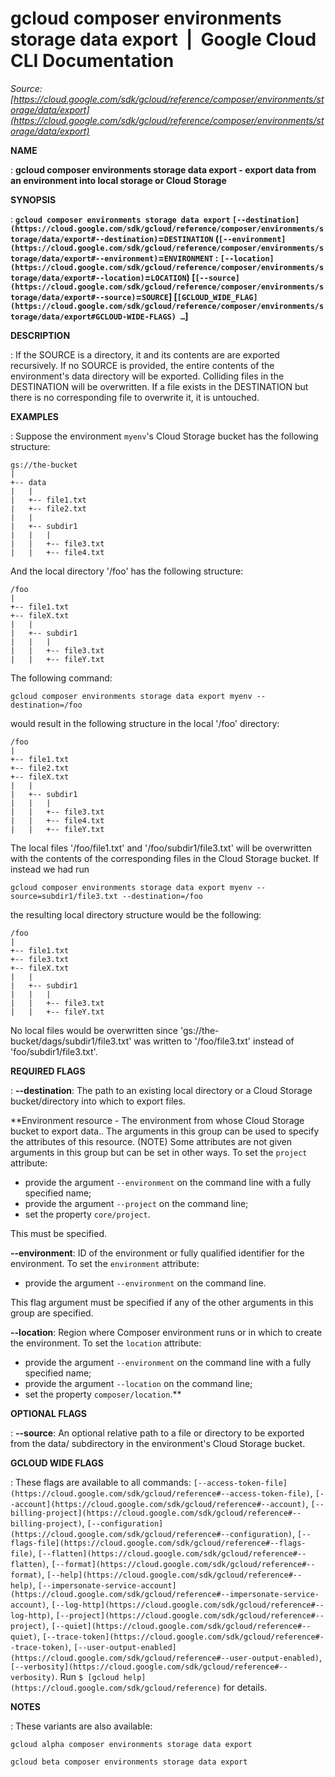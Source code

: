 # gcloud composer environments storage data export  |  Google Cloud CLI Documentation

*Source: [https://cloud.google.com/sdk/gcloud/reference/composer/environments/storage/data/export](https://cloud.google.com/sdk/gcloud/reference/composer/environments/storage/data/export)*

**NAME**

: **gcloud composer environments storage data export - export data from an environment into local storage or Cloud Storage**

**SYNOPSIS**

: **`gcloud composer environments storage data export` `[--destination](https://cloud.google.com/sdk/gcloud/reference/composer/environments/storage/data/export#--destination)`=`DESTINATION` (`[--environment](https://cloud.google.com/sdk/gcloud/reference/composer/environments/storage/data/export#--environment)`=`ENVIRONMENT` : `[--location](https://cloud.google.com/sdk/gcloud/reference/composer/environments/storage/data/export#--location)`=`LOCATION`) [`[--source](https://cloud.google.com/sdk/gcloud/reference/composer/environments/storage/data/export#--source)`=`SOURCE`] [`[GCLOUD_WIDE_FLAG](https://cloud.google.com/sdk/gcloud/reference/composer/environments/storage/data/export#GCLOUD-WIDE-FLAGS) …`]**

**DESCRIPTION**

: If the SOURCE is a directory, it and its contents are are exported recursively.
If no SOURCE is provided, the entire contents of the environment's data
directory will be exported. Colliding files in the DESTINATION will be
overwritten. If a file exists in the DESTINATION but there is no corresponding
file to overwrite it, it is untouched.

**EXAMPLES**

: Suppose the environment `myenv`'s Cloud Storage bucket has the
following structure:

```
gs://the-bucket
|
+-- data
|   |
|   +-- file1.txt
|   +-- file2.txt
|   |
|   +-- subdir1
|   |   |
|   |   +-- file3.txt
|   |   +-- file4.txt
```

And the local directory '/foo' has the following structure:

```
/foo
|
+-- file1.txt
+-- fileX.txt
|   |
|   +-- subdir1
|   |   |
|   |   +-- file3.txt
|   |   +-- fileY.txt
```

The following command:

```
gcloud composer environments storage data export myenv --destination=/foo
```

would result in the following structure in the local '/foo' directory:

```
/foo
|
+-- file1.txt
+-- file2.txt
+-- fileX.txt
|   |
|   +-- subdir1
|   |   |
|   |   +-- file3.txt
|   |   +-- file4.txt
|   |   +-- fileY.txt
```

The local files '/foo/file1.txt' and '/foo/subdir1/file3.txt' will be
overwritten with the contents of the corresponding files in the Cloud Storage
bucket.
If instead we had run

```
gcloud composer environments storage data export myenv --source=subdir1/file3.txt --destination=/foo
```

the resulting local directory structure would be the following:

```
/foo
|
+-- file1.txt
+-- file3.txt
+-- fileX.txt
|   |
|   +-- subdir1
|   |   |
|   |   +-- file3.txt
|   |   +-- fileY.txt
```

No local files would be overwritten since
'gs://the-bucket/dags/subdir1/file3.txt' was written to '/foo/file3.txt' instead
of 'foo/subdir1/file3.txt'.

**REQUIRED FLAGS**

: **--destination**:
The path to an existing local directory or a Cloud Storage bucket/directory into
which to export files.

**Environment resource - The environment from whose Cloud Storage bucket to export
data.. The arguments in this group can be used to specify the attributes of this
resource. (NOTE) Some attributes are not given arguments in this group but can
be set in other ways.
To set the `project` attribute:

- provide the argument `--environment` on the command line with a fully
specified name;
- provide the argument `--project` on the command line;
- set the property `core/project`.

This must be specified.

**--environment**:
ID of the environment or fully qualified identifier for the environment.
To set the `environment` attribute:

- provide the argument `--environment` on the command line.

This flag argument must be specified if any of the other arguments in this group
are specified.

**--location**:
Region where Composer environment runs or in which to create the environment.
To set the `location` attribute:

- provide the argument `--environment` on the command line with a fully
specified name;
- provide the argument `--location` on the command line;
- set the property `composer/location`.**

**OPTIONAL FLAGS**

: **--source**:
An optional relative path to a file or directory to be exported from the data/
subdirectory in the environment's Cloud Storage bucket.

**GCLOUD WIDE FLAGS**

: These flags are available to all commands: `[--access-token-file](https://cloud.google.com/sdk/gcloud/reference#--access-token-file)`,
`[--account](https://cloud.google.com/sdk/gcloud/reference#--account)`, `[--billing-project](https://cloud.google.com/sdk/gcloud/reference#--billing-project)`,
`[--configuration](https://cloud.google.com/sdk/gcloud/reference#--configuration)`,
`[--flags-file](https://cloud.google.com/sdk/gcloud/reference#--flags-file)`,
`[--flatten](https://cloud.google.com/sdk/gcloud/reference#--flatten)`, `[--format](https://cloud.google.com/sdk/gcloud/reference#--format)`, `[--help](https://cloud.google.com/sdk/gcloud/reference#--help)`, `[--impersonate-service-account](https://cloud.google.com/sdk/gcloud/reference#--impersonate-service-account)`,
`[--log-http](https://cloud.google.com/sdk/gcloud/reference#--log-http)`,
`[--project](https://cloud.google.com/sdk/gcloud/reference#--project)`, `[--quiet](https://cloud.google.com/sdk/gcloud/reference#--quiet)`, `[--trace-token](https://cloud.google.com/sdk/gcloud/reference#--trace-token)`, `[--user-output-enabled](https://cloud.google.com/sdk/gcloud/reference#--user-output-enabled)`,
`[--verbosity](https://cloud.google.com/sdk/gcloud/reference#--verbosity)`.
Run `$ [gcloud help](https://cloud.google.com/sdk/gcloud/reference)` for details.

**NOTES**

: These variants are also available:

```
gcloud alpha composer environments storage data export
```

```
gcloud beta composer environments storage data export
```